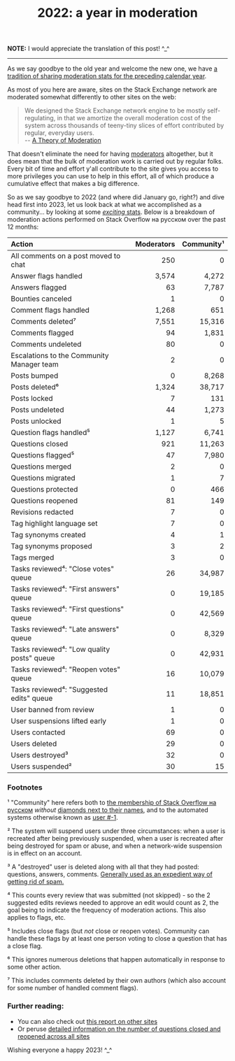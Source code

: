 ﻿---
title: "2022: a year in moderation"
se.owner.user_id: 181239
se.owner.display_name: "JNat"
se.owner.link: "https://ru.meta.stackoverflow.com/users/181239/jnat"
se.link: "https://ru.meta.stackoverflow.com/questions/12419/2022-a-year-in-moderation"
se.question_id: 12419
se.post_type: question
---

<p><strong>NOTE:</strong> I would appreciate the translation of this post! ^_^</p>
<hr />
<p>As we say goodbye to the old year and welcome the new one, we have <a href="https://ru.meta.stackoverflow.com/search?q=%22year+in+moderation%22+is%3Aquestion">a tradition of sharing moderation stats for the preceding calendar year</a>.</p>
<p>As most of you here are aware, sites on the Stack Exchange network are moderated somewhat differently to other sites on the web:</p>
<blockquote>
<p>We designed the Stack Exchange network engine to be mostly self-regulating, in that we amortize the overall moderation cost of the system across thousands of teeny-tiny slices of effort contributed by regular, everyday users.<br />
-- <a href="http://blog.stackoverflow.com/2009/05/a-theory-of-moderation/">A Theory of Moderation</a></p>
</blockquote>
<p>That doesn't eliminate the need for having <a href="https://stackoverflow.blog/2018/11/21/our-theory-of-moderation-re-visited/">moderators</a> altogether, but it does mean that the bulk of moderation work is carried out by regular folks. Every bit of time and effort y'all contribute to the site gives you access to more privileges you can use to help in this effort, all of which produce a cumulative effect that makes a big difference.</p>
<p>So as we say goodbye to 2022 (and where did January go, right?) and dive head first into 2023, let us look back at what we accomplished as a community... by looking at some <a href="https://i.stack.imgur.com/V0TPg.gif" rel="nofollow noreferrer"><em>exciting</em> stats</a>. Below is a breakdown of moderation actions performed on Stack Overflow на русском over the past 12 months:</p>
<div class="s-table-container">
<table class="s-table">
<thead>
<tr>
<th style="text-align: left;">Action</th>
<th style="text-align: right;">Moderators</th>
<th style="text-align: right;">Community¹</th>
</tr>
</thead>
<tbody>
<tr>
<td style="text-align: left;">All comments on a post moved to chat</td>
<td style="text-align: right;">250</td>
<td style="text-align: right;">0</td>
</tr>
<tr>
<td style="text-align: left;">Answer flags handled</td>
<td style="text-align: right;">3,574</td>
<td style="text-align: right;">4,272</td>
</tr>
<tr>
<td style="text-align: left;">Answers flagged</td>
<td style="text-align: right;">63</td>
<td style="text-align: right;">7,787</td>
</tr>
<tr>
<td style="text-align: left;">Bounties canceled</td>
<td style="text-align: right;">1</td>
<td style="text-align: right;">0</td>
</tr>
<tr>
<td style="text-align: left;">Comment flags handled</td>
<td style="text-align: right;">1,268</td>
<td style="text-align: right;">651</td>
</tr>
<tr>
<td style="text-align: left;">Comments deleted⁷</td>
<td style="text-align: right;">7,551</td>
<td style="text-align: right;">15,316</td>
</tr>
<tr>
<td style="text-align: left;">Comments flagged</td>
<td style="text-align: right;">94</td>
<td style="text-align: right;">1,831</td>
</tr>
<tr>
<td style="text-align: left;">Comments undeleted</td>
<td style="text-align: right;">80</td>
<td style="text-align: right;">0</td>
</tr>
<tr>
<td style="text-align: left;">Escalations to the Community Manager team</td>
<td style="text-align: right;">2</td>
<td style="text-align: right;">0</td>
</tr>
<tr>
<td style="text-align: left;">Posts bumped</td>
<td style="text-align: right;">0</td>
<td style="text-align: right;">8,268</td>
</tr>
<tr>
<td style="text-align: left;">Posts deleted⁶</td>
<td style="text-align: right;">1,324</td>
<td style="text-align: right;">38,717</td>
</tr>
<tr>
<td style="text-align: left;">Posts locked</td>
<td style="text-align: right;">7</td>
<td style="text-align: right;">131</td>
</tr>
<tr>
<td style="text-align: left;">Posts undeleted</td>
<td style="text-align: right;">44</td>
<td style="text-align: right;">1,273</td>
</tr>
<tr>
<td style="text-align: left;">Posts unlocked</td>
<td style="text-align: right;">1</td>
<td style="text-align: right;">5</td>
</tr>
<tr>
<td style="text-align: left;">Question flags handled⁵</td>
<td style="text-align: right;">1,127</td>
<td style="text-align: right;">6,741</td>
</tr>
<tr>
<td style="text-align: left;">Questions closed</td>
<td style="text-align: right;">921</td>
<td style="text-align: right;">11,263</td>
</tr>
<tr>
<td style="text-align: left;">Questions flagged⁵</td>
<td style="text-align: right;">47</td>
<td style="text-align: right;">7,980</td>
</tr>
<tr>
<td style="text-align: left;">Questions merged</td>
<td style="text-align: right;">2</td>
<td style="text-align: right;">0</td>
</tr>
<tr>
<td style="text-align: left;">Questions migrated</td>
<td style="text-align: right;">1</td>
<td style="text-align: right;">7</td>
</tr>
<tr>
<td style="text-align: left;">Questions protected</td>
<td style="text-align: right;">0</td>
<td style="text-align: right;">466</td>
</tr>
<tr>
<td style="text-align: left;">Questions reopened</td>
<td style="text-align: right;">81</td>
<td style="text-align: right;">149</td>
</tr>
<tr>
<td style="text-align: left;">Revisions redacted</td>
<td style="text-align: right;">7</td>
<td style="text-align: right;">0</td>
</tr>
<tr>
<td style="text-align: left;">Tag highlight language set</td>
<td style="text-align: right;">7</td>
<td style="text-align: right;">0</td>
</tr>
<tr>
<td style="text-align: left;">Tag synonyms created</td>
<td style="text-align: right;">4</td>
<td style="text-align: right;">1</td>
</tr>
<tr>
<td style="text-align: left;">Tag synonyms proposed</td>
<td style="text-align: right;">3</td>
<td style="text-align: right;">2</td>
</tr>
<tr>
<td style="text-align: left;">Tags merged</td>
<td style="text-align: right;">3</td>
<td style="text-align: right;">0</td>
</tr>
<tr>
<td style="text-align: left;">Tasks reviewed⁴: &quot;Close votes&quot; queue</td>
<td style="text-align: right;">26</td>
<td style="text-align: right;">34,987</td>
</tr>
<tr>
<td style="text-align: left;">Tasks reviewed⁴: &quot;First answers&quot; queue</td>
<td style="text-align: right;">0</td>
<td style="text-align: right;">19,185</td>
</tr>
<tr>
<td style="text-align: left;">Tasks reviewed⁴: &quot;First questions&quot; queue</td>
<td style="text-align: right;">0</td>
<td style="text-align: right;">42,569</td>
</tr>
<tr>
<td style="text-align: left;">Tasks reviewed⁴: &quot;Late answers&quot; queue</td>
<td style="text-align: right;">0</td>
<td style="text-align: right;">8,329</td>
</tr>
<tr>
<td style="text-align: left;">Tasks reviewed⁴: &quot;Low quality posts&quot; queue</td>
<td style="text-align: right;">0</td>
<td style="text-align: right;">42,931</td>
</tr>
<tr>
<td style="text-align: left;">Tasks reviewed⁴: &quot;Reopen votes&quot; queue</td>
<td style="text-align: right;">16</td>
<td style="text-align: right;">10,079</td>
</tr>
<tr>
<td style="text-align: left;">Tasks reviewed⁴: &quot;Suggested edits&quot; queue</td>
<td style="text-align: right;">11</td>
<td style="text-align: right;">18,851</td>
</tr>
<tr>
<td style="text-align: left;">User banned from review</td>
<td style="text-align: right;">1</td>
<td style="text-align: right;">0</td>
</tr>
<tr>
<td style="text-align: left;">User suspensions lifted early</td>
<td style="text-align: right;">1</td>
<td style="text-align: right;">0</td>
</tr>
<tr>
<td style="text-align: left;">Users contacted</td>
<td style="text-align: right;">69</td>
<td style="text-align: right;">0</td>
</tr>
<tr>
<td style="text-align: left;">Users deleted</td>
<td style="text-align: right;">29</td>
<td style="text-align: right;">0</td>
</tr>
<tr>
<td style="text-align: left;">Users destroyed³</td>
<td style="text-align: right;">32</td>
<td style="text-align: right;">0</td>
</tr>
<tr>
<td style="text-align: left;">Users suspended²</td>
<td style="text-align: right;">30</td>
<td style="text-align: right;">15</td>
</tr>
</tbody>
</table>
</div><h3>Footnotes</h3>
<p>¹ &quot;Community&quot; here refers both to <a href="https://ru.stackoverflow.com/users">the membership of Stack Overflow на русском</a> <em>without</em> <a href="https://ru.stackoverflow.com/users?tab=moderators">diamonds next to their names</a>, and to the automated systems otherwise known as <a href="https://ru.stackoverflow.com/users/-1">user #-1</a>.</p>
<p>² The system will suspend users under three circumstances: when a user is recreated after being previously suspended, when a user is recreated after being destroyed for spam or abuse, and when a network-wide suspension is in effect on an account.</p>
<p>³ A &quot;destroyed&quot; user is deleted along with all that they had posted: questions, answers, comments. <a href="https://meta.stackexchange.com/questions/88994/what-is-the-difference-between-a-deleted-user-and-a-destroyed-user">Generally used as an expedient way of getting rid of spam.</a></p>
<p>⁴ This counts every review that was submitted (not skipped) - so the 2 suggested edits reviews needed to approve an edit would count as 2, the goal being to indicate the frequency of moderation actions. This also applies to flags, etc.</p>
<p>⁵ Includes close flags (but <em>not</em> close or reopen votes). Community can handle these flags by at least one person voting to close a question that has a close flag.</p>
<p>⁶ This ignores numerous deletions that happen automatically in response to some other action.</p>
<p>⁷ This includes comments deleted by their own authors (which also account for some number of handled comment flags).</p>
<h3>Further reading:</h3>
<ul>
<li>You can also check out <a href="https://stackexchange.com/search?q=title%3A%222022%3A+a+year+in+moderation%22">this report on other sites</a></li>
<li>Or peruse <a href="https://meta.stackexchange.com/q/386090/208518">detailed information on the number of questions closed and reopened across all sites</a></li>
</ul>
<p>Wishing everyone a happy 2023! ^_^</p>
